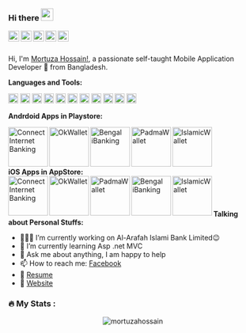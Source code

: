 ### Hi there <img src="https://media.giphy.com/media/hvRJCLFzcasrR4ia7z/giphy.gif" width="25px">

<a href="https://www.linkedin.com/in/mortuzahossain/">
  <img align="left" alt="Mortuza's LinkdeIN" width="22px" src="https://cdn.jsdelivr.net/npm/simple-icons@v3/icons/linkedin.svg" />
</a>
<a href="https://www.facebook.com/mdmortuza.hossain">
  <img align="left" alt="Mortuza's Facebook" width="22px" src="https://cdn.jsdelivr.net/npm/simple-icons@3.13.0/icons/facebook.svg" />
</a>
<a href="https://www.hackerrank.com/mortuzahossain?hr_r=1">
  <img align="left" alt="Mortuza's HackerRank" width="22px" src="https://cdn.jsdelivr.net/npm/simple-icons@3.13.0/icons/hackerrank.svg" />
</a>
<a href="https://leetcode.com/mortuzahossain/">
  <img align="left" alt="Mortuza's LeetCode" width="22px" src="https://cdn.jsdelivr.net/npm/simple-icons@3.13.0/icons/leetcode.svg" />
</a>
<a href="https://www.youtube.com/channel/UCX-myQM9f8FJsPaYm1xHgBQ?view_as=subscriber">
  <img align="left" alt="Mortuza's Youtube" width="22px" src="https://cdn.jsdelivr.net/npm/simple-icons@3.13.0/icons/youtube.svg" />
</a>

<!-- ![](https://visitor-badge.glitch.me/badge?page_id=mortuzahossain) -->

<br/>
<br/>

Hi, I'm [Mortuza Hossain!](https://mortuzahossain.github.io/), a passionate self-taught Mobile Application Developer 🚀 from Bangladesh.

**Languages and Tools:**  

<code><img height="20" src="https://cdn.jsdelivr.net/npm/simple-icons@3.13.0/icons/android.svg"></code>
<code><img height="20" src="https://cdn.jsdelivr.net/npm/simple-icons@3.13.0/icons/ios.svg"></code>
<code><img height="20" src="https://cdn.jsdelivr.net/npm/simple-icons@3.13.0/icons/java.svg"></code>
<code><img height="20" src="https://cdn.jsdelivr.net/npm/simple-icons@3.13.0/icons/kotlin.svg"></code>
<code><img height="20" src="https://cdn.jsdelivr.net/npm/simple-icons@3.13.0/icons/swift.svg"></code>
<code><img height="20" src="https://cdn.jsdelivr.net/npm/simple-icons@3.13.0/icons/csharp.svg"></code>
<code><img height="20" src="https://cdn.jsdelivr.net/npm/simple-icons@3.13.0/icons/python.svg"></code>
<code><img height="20" src="https://cdn.jsdelivr.net/npm/simple-icons@3.13.0/icons/php.svg"></code>
<code><img height="20" src="https://cdn.jsdelivr.net/npm/simple-icons@3.13.0/icons/microsoftsqlserver.svg"></code>
<code><img height="20" src="https://cdn.jsdelivr.net/npm/simple-icons@3.13.0/icons/mysql.svg"></code>
<code><img height="20" src="https://cdn.jsdelivr.net/npm/simple-icons@3.13.0/icons/firebase.svg"></code>

**Andrdoid Apps in Playstore:**  

<a href="https://play.google.com/store/apps/details?id=com.shimantobank.app.shimantobankapp" target="_blank">
  <img align="left" alt="Connect Internet Banking" width="80px" src="https://play-lh.googleusercontent.com/a6HwsLg3_4YWz7c0h4ST9qqMrY5Z-kzykaFZng9TOPFfYvJ7r_eYZfiHZenhGDTuXKU=s180-rw" />
</a>
<a href="https://play.google.com/store/apps/details?id=com.OBL.OKwallet&hl=bn&gl=US" target="_blank">
  <img align="left" alt="OkWallet" width="80px" src="https://play-lh.googleusercontent.com/7Zbe0t5zZJK8PjiyOIgS1D8Lxo5irm1YNDS-oxsb_LfOAFop-YomRKmZ6_hPo-6X0yQ=s180-rw" />
</a>
<a href="https://play.google.com/store/apps/details?id=com.bengal.newdigitalbanking" target="_blank">
  <img align="left" alt="Bengal iBanking" width="80px" src="https://play-lh.googleusercontent.com/5-4lWrwvJoKqd6Srvyb8bct_Z4DkdoceAVE-PwmcCRi8nlzq2P7soW1B4vVbTMwSfEVY=s180-rw" />
</a>
<a href="https://play.google.com/store/apps/details?id=com.padmabank.padmawallet" target="_blank">
  <img align="left" alt="PadmaWallet" width="80px" src="https://play-lh.googleusercontent.com/ZorV0uBkKg4zEaOj10D_T473fA3sRRW9mfmig_iAUu-6494FvUe7walZAQFmgnkQoLTV=w240-h480-rw" />
</a>
<a href="https://play.google.com/store/apps/details?id=com.iw.app" target="_blank">
  <img align="left" alt="IslamicWallet" width="80px" src="https://play-lh.googleusercontent.com/2LF1EJkcIkZZDaUvM50UHEV2-EVV2NT1GCOwk1CeTIeUsUfltinVuPiT-Uy9xd87_zw=w240-h480-rw" />
</a>
<br/><br/><br/><br/>

**iOS Apps in AppStore:**  
<a href="https://apps.apple.com/us/app/connect-internet-banking/id1513471000" target="_blank">
  <img align="left" alt="Connect Internet Banking" width="80px" src="https://play-lh.googleusercontent.com/a6HwsLg3_4YWz7c0h4ST9qqMrY5Z-kzykaFZng9TOPFfYvJ7r_eYZfiHZenhGDTuXKU=s180-rw" />
</a>
<a href="https://apps.apple.com/us/app/ok-wallet/id1437495450" target="_blank">
  <img align="left" alt="OkWallet" width="80px" src="https://play-lh.googleusercontent.com/7Zbe0t5zZJK8PjiyOIgS1D8Lxo5irm1YNDS-oxsb_LfOAFop-YomRKmZ6_hPo-6X0yQ=s180-rw" />
</a>
<a href="https://apps.apple.com/us/app/padma-wallet/id1659705002?platform=iphone" target="_blank">
  <img align="left" alt="PadmaWallet" width="80px" src="https://play-lh.googleusercontent.com/ZorV0uBkKg4zEaOj10D_T473fA3sRRW9mfmig_iAUu-6494FvUe7walZAQFmgnkQoLTV=w240-h480-rw" />
</a>
<a href="https://apps.apple.com/us/app/bengal-i-banking/id1589932822?platform=iphone" target="_blank">
  <img align="left" alt="Bengal iBanking" width="80px" src="https://play-lh.googleusercontent.com/5-4lWrwvJoKqd6Srvyb8bct_Z4DkdoceAVE-PwmcCRi8nlzq2P7soW1B4vVbTMwSfEVY=s180-rw" />
</a>
<a href="https://apps.apple.com/us/app/islamic-wallet/id1438377413?platform=iphone" target="_blank">
  <img align="left" alt="IslamicWallet" width="80px" src="https://play-lh.googleusercontent.com/2LF1EJkcIkZZDaUvM50UHEV2-EVV2NT1GCOwk1CeTIeUsUfltinVuPiT-Uy9xd87_zw=w240-h480-rw" />
</a>
<br/><br/><br/><br/>
**Talking about Personal Stuffs:**

- 👨🏽‍💻 I’m currently working on Al-Arafah Islami Bank Limited:wink:
- 🌱 I’m currently learning Asp .net MVC
- 💬 Ask me about anything, I am happy to help
- 📫 How to reach me: [Facebook](https://www.facebook.com/mdmortuza.hossain)
- 📝 [Resume](https://drive.google.com/file/d/1LA16CaGQPrAz9ryojbpOfm1RZijpj7yQ/view?usp=share_link)
- 👯 [Website](https://mortuzahossain.github.io/)

### :fire: My Stats :
<p align="center"> <img src="http://github-readme-streak-stats.herokuapp.com?user=mortuzahossain&theme=dark&background=000000" alt="mortuzahossain" /></p> 
